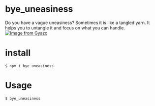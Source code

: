 # bye_uneasiness
Do you have a vague uneasiness?
Sometimes it is like a tangled yarn.
It helps you to untangle it and focus on what you can handle.
<br>
[![Image from Gyazo](https://i.gyazo.com/175302b929f4a687719d48c277cd5429.gif)](https://gyazo.com/175302b929f4a687719d48c277cd5429)

# install
`$ npm i bye_uneasiness`

# Usage
`$ bye_uneasiness`
